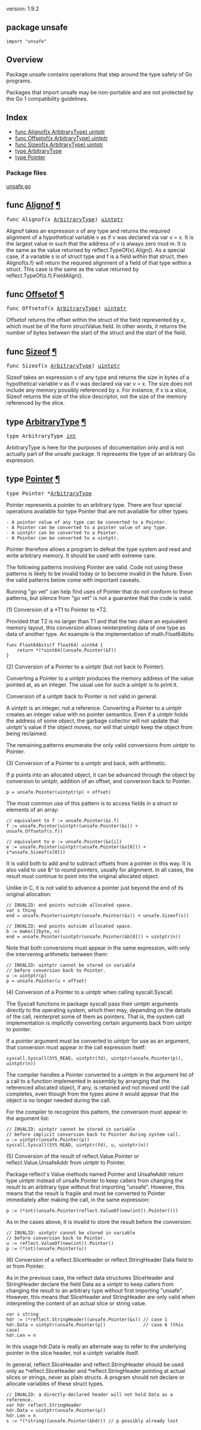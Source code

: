 version: 1.9.2
## package unsafe

  `import "unsafe"`

## Overview

Package unsafe contains operations that step around the type safety of Go
programs.

Packages that import unsafe may be non-portable and are not protected by the Go
1 compatibility guidelines.

## Index

- [func Alignof(x ArbitraryType) uintptr](#Alignof)
- [func Offsetof(x ArbitraryType) uintptr](#Offsetof)
- [func Sizeof(x ArbitraryType) uintptr](#Sizeof)
- [type ArbitraryType](#ArbitraryType)
- [type Pointer](#Pointer)

### Package files
 [unsafe.go](//github.com/golang/go/blob/2ea7d3461bb41d0ae12b56ee52d43314bcdb97f9/src/unsafe/unsafe.go)

<h2 id="Alignof">func <a href="//github.com/golang/go/blob/2ea7d3461bb41d0ae12b56ee52d43314bcdb97f9/src/unsafe/unsafe.go#L186">Alignof</a>
    <a href="#Alignof">¶</a></h2>
<pre>func Alignof(x <a href="#ArbitraryType">ArbitraryType</a>) <a href="/builtin/#uintptr">uintptr</a></pre>

Alignof takes an expression x of any type and returns the required alignment of
a hypothetical variable v as if v was declared via var v = x. It is the largest
value m such that the address of v is always zero mod m. It is the same as the
value returned by reflect.TypeOf(x).Align(). As a special case, if a variable s
is of struct type and f is a field within that struct, then Alignof(s.f) will
return the required alignment of a field of that type within a struct. This case
is the same as the value returned by reflect.TypeOf(s.f).FieldAlign().

<h2 id="Offsetof">func <a href="//github.com/golang/go/blob/2ea7d3461bb41d0ae12b56ee52d43314bcdb97f9/src/unsafe/unsafe.go#L176">Offsetof</a>
    <a href="#Offsetof">¶</a></h2>
<pre>func Offsetof(x <a href="#ArbitraryType">ArbitraryType</a>) <a href="/builtin/#uintptr">uintptr</a></pre>

Offsetof returns the offset within the struct of the field represented by x,
which must be of the form structValue.field. In other words, it returns the
number of bytes between the start of the struct and the start of the field.

<h2 id="Sizeof">func <a href="//github.com/golang/go/blob/2ea7d3461bb41d0ae12b56ee52d43314bcdb97f9/src/unsafe/unsafe.go#L171">Sizeof</a>
    <a href="#Sizeof">¶</a></h2>
<pre>func Sizeof(x <a href="#ArbitraryType">ArbitraryType</a>) <a href="/builtin/#uintptr">uintptr</a></pre>

Sizeof takes an expression x of any type and returns the size in bytes of a
hypothetical variable v as if v was declared via var v = x. The size does not
include any memory possibly referenced by x. For instance, if x is a slice,
Sizeof returns the size of the slice descriptor, not the size of the memory
referenced by the slice.

<h2 id="ArbitraryType">type <a href="//github.com/golang/go/blob/2ea7d3461bb41d0ae12b56ee52d43314bcdb97f9/src/unsafe/unsafe.go#L5">ArbitraryType</a>
    <a href="#ArbitraryType">¶</a></h2>
<pre>type ArbitraryType <a href="/builtin/#int">int</a></pre>

ArbitraryType is here for the purposes of documentation only and is not actually
part of the unsafe package. It represents the type of an arbitrary Go
expression.

<h2 id="Pointer">type <a href="//github.com/golang/go/blob/2ea7d3461bb41d0ae12b56ee52d43314bcdb97f9/src/unsafe/unsafe.go#L164">Pointer</a>
    <a href="#Pointer">¶</a></h2>
<pre>type Pointer *<a href="#ArbitraryType">ArbitraryType</a></pre>

Pointer represents a pointer to an arbitrary type. There are four special
operations available for type Pointer that are not available for other types:

    - A pointer value of any type can be converted to a Pointer.
    - A Pointer can be converted to a pointer value of any type.
    - A uintptr can be converted to a Pointer.
    - A Pointer can be converted to a uintptr.

Pointer therefore allows a program to defeat the type system and read and write
arbitrary memory. It should be used with extreme care.

The following patterns involving Pointer are valid. Code not using these
patterns is likely to be invalid today or to become invalid in the future. Even
the valid patterns below come with important caveats.

Running "go vet" can help find uses of Pointer that do not conform to these
patterns, but silence from "go vet" is not a guarantee that the code is valid.

(1) Conversion of a *T1 to Pointer to *T2.

Provided that T2 is no larger than T1 and that the two share an equivalent
memory layout, this conversion allows reinterpreting data of one type as data of
another type. An example is the implementation of math.Float64bits:

    func Float64bits(f float64) uint64 {
    	return *(*uint64)(unsafe.Pointer(&f))
    }

(2) Conversion of a Pointer to a uintptr (but not back to Pointer).

Converting a Pointer to a uintptr produces the memory address of the value
pointed at, as an integer. The usual use for such a uintptr is to print it.

Conversion of a uintptr back to Pointer is not valid in general.

A uintptr is an integer, not a reference. Converting a Pointer to a uintptr
creates an integer value with no pointer semantics. Even if a uintptr holds the
address of some object, the garbage collector will not update that uintptr's
value if the object moves, nor will that uintptr keep the object from being
reclaimed.

The remaining patterns enumerate the only valid conversions from uintptr to
Pointer.

(3) Conversion of a Pointer to a uintptr and back, with arithmetic.

If p points into an allocated object, it can be advanced through the object by
conversion to uintptr, addition of an offset, and conversion back to Pointer.

    p = unsafe.Pointer(uintptr(p) + offset)

The most common use of this pattern is to access fields in a struct or elements
of an array:

    // equivalent to f := unsafe.Pointer(&s.f)
    f := unsafe.Pointer(uintptr(unsafe.Pointer(&s)) + unsafe.Offsetof(s.f))

    // equivalent to e := unsafe.Pointer(&x[i])
    e := unsafe.Pointer(uintptr(unsafe.Pointer(&x[0])) + i*unsafe.Sizeof(x[0]))

It is valid both to add and to subtract offsets from a pointer in this way. It
is also valid to use &^ to round pointers, usually for alignment. In all cases,
the result must continue to point into the original allocated object.

Unlike in C, it is not valid to advance a pointer just beyond the end of its
original allocation:

    // INVALID: end points outside allocated space.
    var s thing
    end = unsafe.Pointer(uintptr(unsafe.Pointer(&s)) + unsafe.Sizeof(s))

    // INVALID: end points outside allocated space.
    b := make([]byte, n)
    end = unsafe.Pointer(uintptr(unsafe.Pointer(&b[0])) + uintptr(n))

Note that both conversions must appear in the same expression, with only the
intervening arithmetic between them:

    // INVALID: uintptr cannot be stored in variable
    // before conversion back to Pointer.
    u := uintptr(p)
    p = unsafe.Pointer(u + offset)

(4) Conversion of a Pointer to a uintptr when calling syscall.Syscall.

The Syscall functions in package syscall pass their uintptr arguments directly
to the operating system, which then may, depending on the details of the call,
reinterpret some of them as pointers. That is, the system call implementation is
implicitly converting certain arguments back from uintptr to pointer.

If a pointer argument must be converted to uintptr for use as an argument, that
conversion must appear in the call expression itself:

    syscall.Syscall(SYS_READ, uintptr(fd), uintptr(unsafe.Pointer(p)), uintptr(n))

The compiler handles a Pointer converted to a uintptr in the argument list of a
call to a function implemented in assembly by arranging that the referenced
allocated object, if any, is retained and not moved until the call completes,
even though from the types alone it would appear that the object is no longer
needed during the call.

For the compiler to recognize this pattern, the conversion must appear in the
argument list:

    // INVALID: uintptr cannot be stored in variable
    // before implicit conversion back to Pointer during system call.
    u := uintptr(unsafe.Pointer(p))
    syscall.Syscall(SYS_READ, uintptr(fd), u, uintptr(n))

(5) Conversion of the result of reflect.Value.Pointer or
reflect.Value.UnsafeAddr from uintptr to Pointer.

Package reflect's Value methods named Pointer and UnsafeAddr return type uintptr
instead of unsafe.Pointer to keep callers from changing the result to an
arbitrary type without first importing "unsafe". However, this means that the
result is fragile and must be converted to Pointer immediately after making the
call, in the same expression:

    p := (*int)(unsafe.Pointer(reflect.ValueOf(new(int)).Pointer()))

As in the cases above, it is invalid to store the result before the conversion:

    // INVALID: uintptr cannot be stored in variable
    // before conversion back to Pointer.
    u := reflect.ValueOf(new(int)).Pointer()
    p := (*int)(unsafe.Pointer(u))

(6) Conversion of a reflect.SliceHeader or reflect.StringHeader Data field to or
from Pointer.

As in the previous case, the reflect data structures SliceHeader and
StringHeader declare the field Data as a uintptr to keep callers from changing
the result to an arbitrary type without first importing "unsafe". However, this
means that SliceHeader and StringHeader are only valid when interpreting the
content of an actual slice or string value.

    var s string
    hdr := (*reflect.StringHeader)(unsafe.Pointer(&s)) // case 1
    hdr.Data = uintptr(unsafe.Pointer(p))              // case 6 (this case)
    hdr.Len = n

In this usage hdr.Data is really an alternate way to refer to the underlying
pointer in the slice header, not a uintptr variable itself.

In general, reflect.SliceHeader and reflect.StringHeader should be used only as
*reflect.SliceHeader and *reflect.StringHeader pointing at actual slices or
strings, never as plain structs. A program should not declare or allocate
variables of these struct types.

    // INVALID: a directly-declared header will not hold Data as a reference.
    var hdr reflect.StringHeader
    hdr.Data = uintptr(unsafe.Pointer(p))
    hdr.Len = n
    s := *(*string)(unsafe.Pointer(&hdr)) // p possibly already lost


